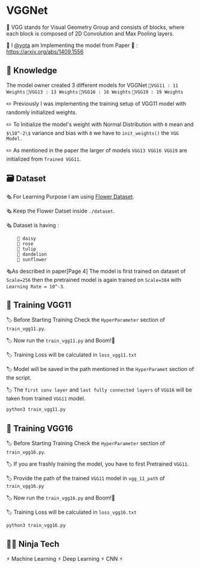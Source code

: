 
# VGGNet 

🛞 VGG stands for Visual Geometry Group and consists of blocks, where each block is composed of 2D Convolution and Max Pooling layers.

🛞 I [@yota](https://github.com/yotaAI) am Implementing the model from Paper 📄 : https://arxiv.org/abs/1409.1556



## 📝 Knowledge

The model owner created 3 different models for VGGNet
`📍VGG11 : 11 Weights`
`📍VGG13 : 13 Weights`
`📍VGG16 : 16 Weights`
`📍VGG19 : 19 Weights`

✏️ Previously I was implementing the training setup of VGG11 model with randomly initialized weights.

✏️ To Initialize the model's weight with Normal Distribution with `0` mean and `$\10^-2\$` variance and bias with `0` we have to `init_weights()` the `VGG Model.`

✏️ As mentioned in the paper the larger of models `VGG13 VGG16 VGG19` are initialized from `Trained VGG11`.
 

## 🗃️ Dataset

🗞️ For Learning Purpose I am using [Flower Dataset](https://www.kaggle.com/datasets/alxmamaev/flowers-recognition#).

🗞️ Keep the Flower Datset inside `./dataset`.

🗞️ Dataset is having : 
        
        🌼 daisy
        🌼 rose
        🌼 tulip
        🌼 dandelion
        🌼 sunflower

🗞️As described in paper[Page 4] The model is first trained on dataset of `Scale=256`  then the pretrained model is again trained on `Scale=384` with `Learning Rate = 10^-3`.


## 🤖 Training VGG11

🏷️ Before Starting Training  Check the `HyperParameter` section of `train_vgg11.py`.

🏷️ Now run the `train_vgg11.py` and Boom!🤯

🏷️ Training Loss will be calculated in `loss_vgg11.txt`

🏷️ Model will be saved in the path mentioned in the `HyperParamet` section of the script.

🏷️ The `first conv layer` and `last fully connected layers` of `VGG16` will be taken from trained `VGG11` model. 

```bash
python3 train_vgg11.py
```

## 🤖 Training VGG16

🏷️ Before Starting Training  Check the `HyperParameter` section of `train_vgg16.py`.

🏷️ If you are frashly training the model, you have to first Pretrained `VGG11`.

🏷️ Provide the path of the trained `VGG11` model in `vgg_11_path` of `train_vgg16.py`

🏷️ Now run the `train_vgg16.py` and Boom!🤯

🏷️ Training Loss will be calculated in `loss_vgg16.txt`

```bash
python3 train_vgg16.py
```

## 🥷🏻 Ninja Tech

⚡︎ Machine Learning ⚡︎ Deep Learning ⚡︎ CNN ⚡︎


